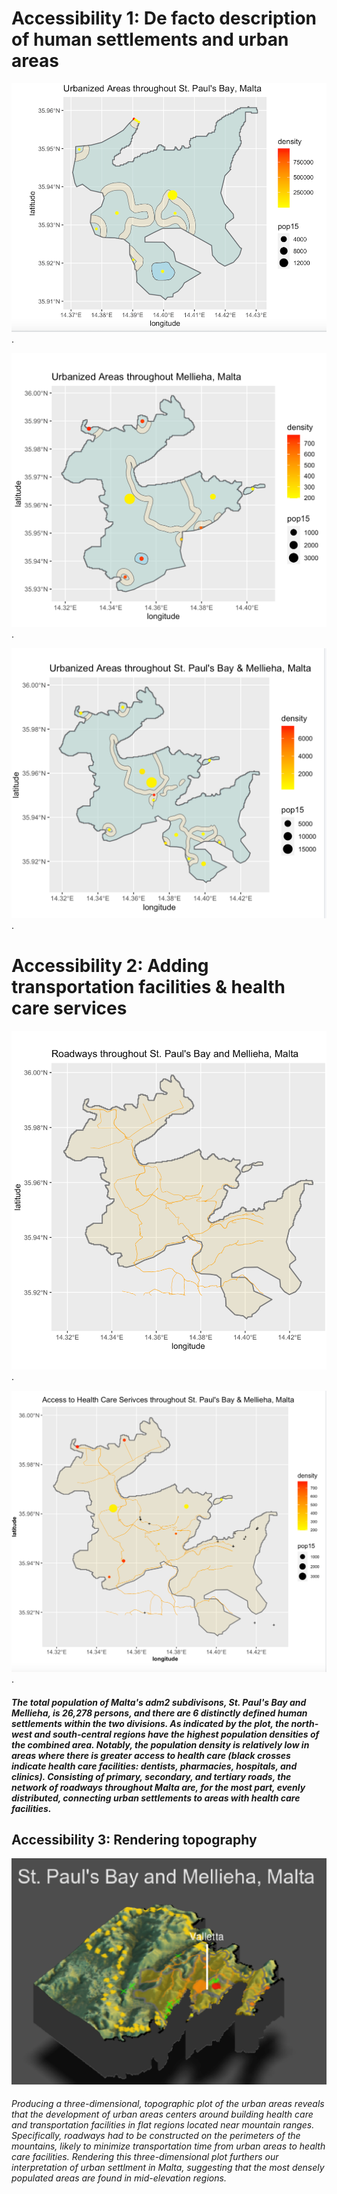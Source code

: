 
# Accessibility 1: De facto description of human settlements and urban areas


![](p5.png)   .  

![](urbanizedma.png).  

![](urbanizedboth.png).  

# Accessibility 2: Adding transportation facilities & health care services

![](roads.png).  


![](healthcare.png).  

##### The total population of Malta's adm2 subdivisons, St. Paul's Bay and Mellieha, is 26,278 persons, and there are 6 distinctly defined human settlements within the two divisions. As indicated by the plot, the north-west and south-central regions have the highest population densities of the combined area. Notably, the population density is relatively low in areas where there is greater access to health care (black crosses indicate health care facilities: dentists, pharmacies, hospitals, and clinics). Consisting of primary, secondary, and tertiary roads, the network of roadways throughout Malta are, for the most part, evenly distributed, connecting urban settlements to areas with health care facilities. 

## Accessibility 3: Rendering topography
![](final.png)
###### Producing a three-dimensional, topographic plot of the urban areas reveals that the development of urban areas centers around building health care and transportation facilities in flat regions located near mountain ranges. Specifically, roadways had to be constructed on the perimeters of the mountains, likely to minimize transportation time from urban areas to health care facilities. Rendering this three-dimensional plot furthers our interpretation of urban settlment in Malta, suggesting that the most densely populated areas are found in mid-elevation regions.
